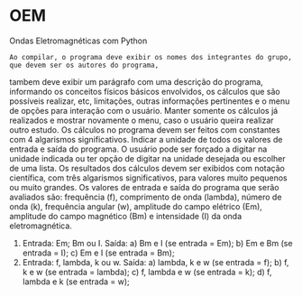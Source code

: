 # OEM
Ondas Eletromagnéticas com Python

    Ao compilar, o programa deve exibir os nomes dos integrantes do grupo, que devem ser os autores do programa,
tambem deve exibir um parágrafo com uma descrição do programa, informando os conceitos físicos básicos
envolvidos, os cálculos que são possíveis realizar, etc, limitações, outras informações pertinentes e o menu de
opções para interação com o usuário. Manter somente os cálculos já realizados e mostrar novamente o menu, caso
o usuário queira realizar outro estudo.
    Os cálculos no programa devem ser feitos com constantes com 4 algarismos significativos. Indicar a unidade de
todos os valores de entrada e saída do programa. O usuário pode ser forçado a digitar na unidade indicada ou ter
opção de digitar na unidade desejada ou escolher de uma lista.
    Os resultados dos cálculos devem ser exibidos com notação científica, com três algarismos significativos, para
valores muito pequenos ou muito grandes.
    Os valores de entrada e saída do programa que serão avaliados são: frequência (f), comprimento de onda (lambda),
número de onda (k), frequência angular (w), amplitude do campo elétrico (Em), amplitude do campo magnético (Bm)
e intensidade (I) da onda eletromagnética.
1) Entrada: Em; Bm ou I.
   Saída: a) Bm e I (se entrada = Em);
          b) Em e Bm (se entrada = I);
          c) Em e I (se entrada = Bm);
3) Entrada: f, lambda, k ou w.
   Saída: a) lambda, k e w (se entrada = f);
          b) f, k e w (se entrada = lambda);
          c) f, lambda e w (se entrada = k);
          d) f, lambda e k (se entrada = w);
